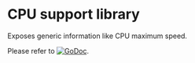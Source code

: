 # CPU support library

Exposes generic information like CPU maximum speed.

Please refer to
[![GoDoc](https://godoc.org/github.com/maruel/dlibox/go/pio/host/hal/cpu?status.svg)](https://godoc.org/github.com/maruel/dlibox/go/pio/host/hal/cpu).
